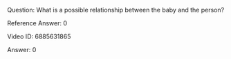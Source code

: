 Question: What is a possible relationship between the baby and the person?

Reference Answer: 0

Video ID: 6885631865

Answer: 0

